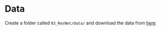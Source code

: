 # Data
Create a folder called `03_ResNet/data/` and
download the data from 
[here](https://drive.google.com/drive/folders/1wgq3m1VhdlzkLeuVHTN1fJj5lY8Gw-Mm?usp=sharing)